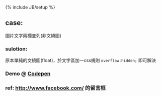 ﻿---
layout: post
category : lessons
tagline: demo
tags : [tech-post, demo, csss]
---
{% include JB/setup %}

## case:
圖片文字兩欄並列(非文繞圖)

### sulotion:
原本單純的文繞圖(float)，於文字區加一css規則 `overflow:hidden;` 即可解決


### Demo @ [Codepen](http://codepen.io/Rplus/pen/mxFaA)

### ref: http://www.facebook.com/ 的留言框